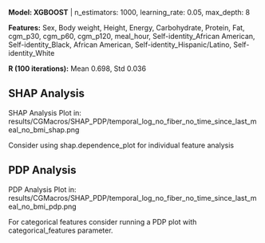

**Model: XGBOOST** | n_estimators: 1000, learning_rate: 0.05, max_depth: 8

**Features:** Sex, Body weight, Height, Energy, Carbohydrate, Protein, Fat, cgm_p30, cgm_p60, cgm_p120, meal_hour, Self-identity_African American, Self-identity_Black, African American, Self-identity_Hispanic/Latino, Self-identity_White

**R (100 iterations):** Mean 0.698, Std 0.036
## SHAP Analysis ##

SHAP Analysis Plot in: results/CGMacros/SHAP_PDP/temporal_log_no_fiber_no_time_since_last_meal_no_bmi_shap.png

Consider using shap.dependence_plot for individual feature analysis
## PDP Analysis ##

PDP Analysis Plot in: results/CGMacros/SHAP_PDP/temporal_log_no_fiber_no_time_since_last_meal_no_bmi_pdp.png

For categorical features consider running a PDP plot with categorical_features parameter.